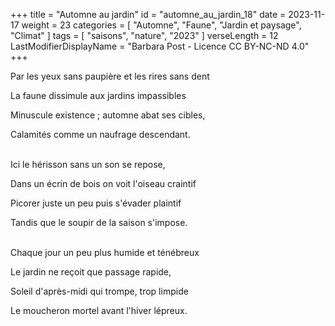 +++
title = "Automne au jardin"
id = "automne_au_jardin_18"
date = 2023-11-17
weight = 23
categories = [ "Automne", "Faune", "Jardin et paysage", "Climat" ]
tags = [ "saisons", "nature", "2023" ]
verseLength = 12
LastModifierDisplayName = "Barbara Post - Licence CC BY-NC-ND 4.0"
+++

Par les yeux sans paupière et les rires sans dent

La faune dissimule aux jardins impassibles

Minuscule existence ; automne abat ses cibles,

Calamités comme un naufrage descendant.

 \
Ici le hérisson sans un son se repose,

Dans un écrin de bois on voit l'oiseau craintif

Picorer juste un peu puis s'évader plaintif

Tandis que le soupir de la saison s'impose.

 \
Chaque jour un peu plus humide et ténébreux

Le jardin ne reçoit que passage rapide,

Soleil d'après-midi qui trompe, trop limpide

Le moucheron mortel avant l'hiver lépreux.
